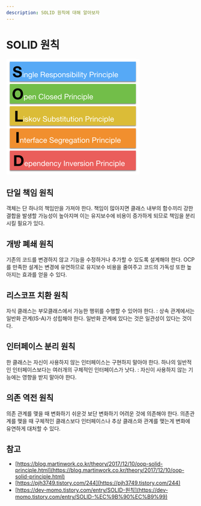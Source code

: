 ```yaml
---
description: SOLID 원칙에 대해 알아보자
---
```


# SOLID 원칙

![](<../.gitbook/assets/image (125).png>)

## 단일 책임 원칙

객체는 단 하나의 책임만을 가져야 한다. 책임이 많아지면 클래스 내부의 함수끼리 강한 결합을 발생할 가능성이 높아지며 이는 유지보수에 비용이 증가하게 되므로 책임을 분리시킬 필요가 있다.

## 개방 폐쇄 원칙

기존의 코드를 변경하지 않고 기능을 수정하거나 추가할 수 있도록 설계해야 한다. OCP를 만족한 설계는 변경에 유연하므로 유지보수 비용을 줄여주고 코드의 가독성 또한 높아지는 효과를 얻을 수 있다.

## 리스코프 치환 원칙

자식 클래스는 부모클래스에서 가능한 행위를 수행할 수 있어야 한다. : 상속 관계에서는 일반화 관계(IS-A)가 성립해야 한다. 일반화 관계에 있다는 것은 일관성이 있다는 것이다.

## 인터페이스 분리 원칙

한 클래스는 자신이 사용하지 않는 인터페이스는 구현하지 말아야 한다. 하나의 일반적인 인터페이스보다는 여러개의 구체적인 인터페이스가 낫다. : 자신이 사용하지 않는 기능에는 영향을 받지 말아야 한다.

## 의존 역전 원칙

의존 관계를 맺을 때 변화하기 쉬운것 보단 변화하기 어려운 것에 의존해야 한다. 의존관계를 맺을 때 구체적인 클래스보다 인터페이스나 추상 클래스와 관계를 맺는게 변화에 유연하게 대처할 수 있다.

## 참고

* [https://blog.martinwork.co.kr/theory/2017/12/10/oop-solid-principle.html](https://blog.martinwork.co.kr/theory/2017/12/10/oop-solid-principle.html)
* [https://pjh3749.tistory.com/244](https://pjh3749.tistory.com/244)
* [https://dev-momo.tistory.com/entry/SOLID-원칙](https://dev-momo.tistory.com/entry/SOLID-%EC%9B%90%EC%B9%99)

